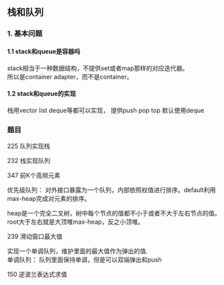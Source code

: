 ## 栈和队列


### 1. 基本问题

#### 1.1 stack和queue是容器吗
stack相当于一种数据结构，不提供set或者map那样的对应迭代器。  
所以是container adapter，而不是container。

#### 1.2 stack和queue的实现
栈用vector list deque等都可以实现， 提供push pop top
默认使用deque


### 题目

225 队列实现栈  

232 栈实现队列  

347 前K个高频元素

优先级队列： 对外接口暴露为一个队列，内部依照权值进行排序。default利用max-heap完成对元素的排序。

heap是一个完全二叉树，树中每个节点的值都不小于或者不大于左右节点的值。root大于左右就是大顶堆max-heap，反之小顶堆。

239 滑动窗口最大值

实现一个单调队列，维护里面的最大值作为弹出的值.  
单调队列： 队列里面保持单调，但是可以双端弹出和push

150 逆波兰表达式求值







